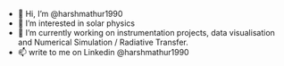 - 👋 Hi, I’m @harshmathur1990
- 👀 I’m interested in solar physics
- 🌱 I’m currently working on instrumentation projects, data visualisation and Numerical Simulation / Radiative Transfer.
- 📫 write to me on Linkedin @harshmathur1990

<!---
harshmathur1990/harshmathur1990 is a ✨ special ✨ repository because its `README.md` (this file) appears on your GitHub profile.
You can click the Preview link to take a look at your changes.
--->
